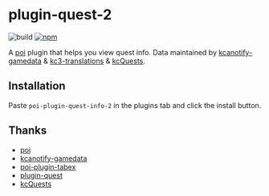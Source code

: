 # plugin-quest-2

![build](https://github.com/lawvs/poi-plugin-quest-2/workflows/Build/badge.svg)
[![npm](https://img.shields.io/npm/v/poi-plugin-quest-info-2)](https://www.npmjs.com/package/poi-plugin-quest-info-2)

A [poi](https://github.com/poooi/poi) plugin that helps you view quest info. Data maintained by [kcanotify-gamedata](https://github.com/antest1/kcanotify-gamedata) & [kc3-translations](https://github.com/KC3Kai/kc3-translations) & [kcQuests](https://github.com/kcwikizh/kcQuests).

## Installation

Paste `poi-plugin-quest-info-2` in the plugins tab and click the install button.

## Thanks

- [poi](https://github.com/poooi/poi)
- [kcanotify-gamedata](https://github.com/antest1/kcanotify-gamedata)
- [poi-plugin-tabex](https://github.com/momocow/poi-plugin-tabex)
- [plugin-quest](https://github.com/poooi/plugin-quest)
- [kcQuests](https://github.com/kcwikizh/kcQuests)
